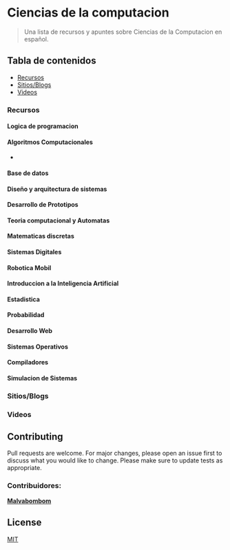 # Ciencias de la computacion

> Una lista de recursos y apuntes sobre Ciencias de la Computacion en español.

## Tabla de contenidos

- [Recursos](#recursos)
- [Sitios/Blogs](#sitiosblogs)
- [Videos](#videos)

### Recursos

#### Logica de programacion

#### Algoritmos Computacionales
* []()

#### Base de datos

#### Diseño y arquitectura de sistemas

#### Desarrollo de Prototipos

#### Teoria computacional y Automatas

#### Matematicas discretas

#### Sistemas Digitales

#### Robotica Mobil

#### Introduccion a la Inteligencia Artificial

#### Estadistica 

#### Probabilidad

#### Desarrollo Web

#### Sistemas Operativos

#### Compiladores

#### Simulacion de Sistemas

### Sitios/Blogs

### Videos



## Contributing 

Pull requests are welcome. For major changes, please open an issue first to discuss what you would like to change.
Please make sure to update tests as appropriate.

### Contribuidores:

**[Malvabombom](https://github.com/malvabombom)**

## License
[MIT](https://choosealicense.com/licenses/mit/)

